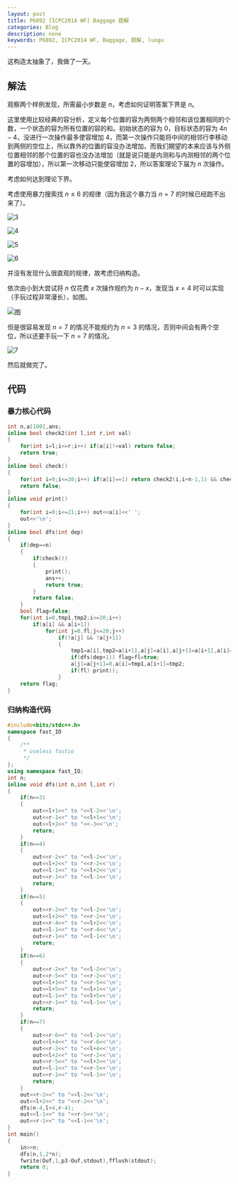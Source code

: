 ```yaml
---
layout: post
title: P6892 [ICPC2014 WF] Baggage 题解
categories: Blog
description: none
keywords: P6892, ICPC2014 WF, Baggage, 题解, luogu
---
```


这构造太抽象了，我做了一天。

## 解法

观察两个样例发现，所需最小步数是 $n$，考虑如何证明答案下界是 $n$。

这里使用比较经典的容分析，定义每个位置的容为两侧两个相邻和该位置相同的个数，一个状态的容为所有位置的容的和。初始状态的容为 $0$，目标状态的容为 $4 n - 4$，没进行一次操作最多使容增加 $4$，而第一次操作只能将中间的相邻行李移动到两侧的空位上，所以靠外的位置的容没办法增加，而我们期望的本来应该与外侧位置相邻的那个位置的容也没办法增加（就是说只能是内测和与内测相邻的两个位置的容增加），所以第一次移动只能使容增加 $2$，所以答案理论下届为 $n$ 次操作。

考虑如何达到理论下界。

考虑使用暴力搜索找 $n \le 6$ 的规律（因为我这个暴力当 $n=7$ 的时候已经跑不出来了）。

![3](https://cdn.luogu.com.cn/upload/image_hosting/zuhqk23m.png)

![4](https://cdn.luogu.com.cn/upload/image_hosting/ncsoq50g.png)

![5](https://cdn.luogu.com.cn/upload/image_hosting/t8ypzylx.png)

![6](https://cdn.luogu.com.cn/upload/image_hosting/4db8ryau.png)

并没有发现什么很直观的规律，故考虑归纳构造。

依次由小到大尝试将 $n$ 仅花费 $x$ 次操作规约为 $n - x$，发现当 $x = 4$ 时可以实现（手玩过程非常漫长），如图。

![图](https://cdn.luogu.com.cn/upload/image_hosting/lozbw8mz.png)

但是很容易发现 $n = 7$ 的情况不能规约为 $n = 3$ 的情况，否则中间会有两个空位，所以还要手玩一下 $n = 7$ 的情况。

![7](https://cdn.luogu.com.cn/upload/image_hosting/93kuhwcs.png)

然后就做完了。

## 代码

### 暴力核心代码

```cpp
int n,a[100],ans;
inline bool check2(int l,int r,int val)
{
    for(int i=l;i<=r;i++) if(a[i]!=val) return false;
    return true;
}
inline bool check()
{
    for(int i=0;i<=20;i++) if(a[i]==1) return check2(i,i+n-1,1) && check2(i+n,i+n*2-1,2);
    return false;
}
inline void print()
{
    for(int i=0;i<=21;i++) out<<a[i]<<' ';
    out<<'\n';
}
inline bool dfs(int dep)
{
    if(dep==n)
    {
        if(check())
        {
            print();
            ans++;
            return true;
        }
        return false;
    }
    bool flag=false;
    for(int i=0,tmp1,tmp2;i<=20;i++)
        if(a[i] && a[i+1])
            for(int j=0,fl;j<=20;j++)
                if(!a[j] && !a[j+1])
                {
                    tmp1=a[i],tmp2=a[i+1],a[j]=a[i],a[j+1]=a[i+1],a[i]=a[i+1]=0,fl=false;
                    if(dfs(dep+1)) flag=fl=true;
                    a[j]=a[j+1]=0,a[i]=tmp1,a[i+1]=tmp2;
                    if(fl) print();
                }
    return flag;
}
```

### 归纳构造代码

```cpp
#include<bits/stdc++.h>
namespace fast_IO
{
    /**
     * useless fastio
     */
};
using namespace fast_IO;
int n;
inline void dfs(int n,int l,int r)
{
    if(n==3)
    {
        out<<l+1<<" to "<<l-2<<'\n';
        out<<r-1<<" to "<<l+1<<'\n';
        out<<l+2<<" to "<<-3<<'\n';
        return;
    }
    if(n==4)
    {
        out<<r-2<<" to "<<l-2<<'\n';
        out<<l+2<<" to "<<r-2<<'\n';
        out<<l-1<<" to "<<l+2<<'\n';
        out<<r-1<<" to "<<l-1<<'\n';
        return;
    }
    if(n==5)
    {
        out<<r-2<<" to "<<l-2<<'\n';
        out<<l+2<<" to "<<r-2<<'\n';
        out<<r-4<<" to "<<l+2<<'\n';
        out<<l-1<<" to "<<r-4<<'\n';
        out<<r-1<<" to "<<l-1<<'\n';
        return;
    }
    if(n==6)
    {
        out<<r-2<<" to "<<l-2<<'\n';
        out<<r-5<<" to "<<r-2<<'\n';
        out<<l+1<<" to "<<r-5<<'\n';
        out<<l+5<<" to "<<l+1<<'\n';
        out<<l-1<<" to "<<l+5<<'\n';
        out<<r-1<<" to "<<l-1<<'\n';
        return;
    }
    if(n==7)
    {
        out<<r-6<<" to "<<l-2<<'\n';
        out<<l+4<<" to "<<r-6<<'\n';
        out<<r-2<<" to "<<l+4<<'\n';
        out<<l+2<<" to "<<r-2<<'\n';
        out<<r-5<<" to "<<l+2<<'\n';
        out<<l-1<<" to "<<r-5<<'\n';
        out<<r-1<<" to "<<l-1<<'\n';
        return;
    }
    out<<r-2<<" to "<<l-2<<'\n';
    out<<l+2<<" to "<<r-2<<'\n';
    dfs(n-4,l+4,r-4);
    out<<l-1<<" to "<<r-5<<'\n';
    out<<r-1<<" to "<<l-1<<'\n';
}
int main()
{
    in>>n;
    dfs(n,1,2*n);
    fwrite(Ouf,1,p3-Ouf,stdout),fflush(stdout);
    return 0;
}
```
